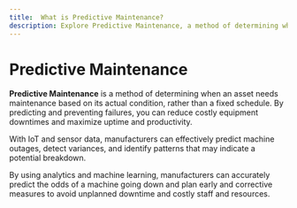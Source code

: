 ```yaml
---
title:  What is Predictive Maintenance?
description: Explore Predictive Maintenance, a method of determining when an asset needs maintenance based on its actual condition rather than a fixed schedule. Understand how predictive maintenance aims to predict and prevent failures, reducing costly equipment downtimes and maximizing uptime and productivity. Learn how manufacturers leverage IoT and sensor data to effectively predict machine outages, detect variances, and identify patterns indicating potential breakdowns. Discover the role of analytics and machine learning in accurately predicting the likelihood of machine failures, enabling manufacturers to plan early and implement corrective measures to avoid unplanned downtime and save on costly staff and resources.
---
```


# Predictive Maintenance

**Predictive Maintenance** is a method of determining when an asset needs maintenance based on its actual condition, rather than a fixed schedule. By predicting and preventing failures, you can reduce costly equipment downtimes and maximize uptime and productivity.

With IoT and sensor data, manufacturers can effectively predict machine outages, detect variances, and identify patterns that may indicate a potential breakdown.

By using analytics and machine learning, manufacturers can accurately predict the odds of a machine going down and plan early and corrective measures to avoid unplanned downtime and costly staff and resources.
